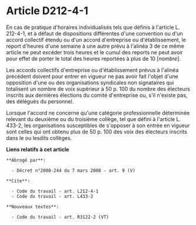 # Article D212-4-1

En cas de pratique d'horaires individualisés tels que définis à l'article L. 212-4-1, et à défaut de dispositions différentes
d'une convention ou d'un accord collectif étendu ou d'un accord d'entreprise ou d'établissement, le report d'heures d'une
semaine à une autre prévu à l'alinéa 3 de ce même article ne peut excéder trois heures et le cumul des reports ne peut avoir
pour effet de porter le total des heures reportées à plus de 10 [*nombre*].

Les accords collectifs d'entreprise ou d'établissement prévus à l'alinéa précédent doivent pour entrer en vigueur ne pas
avoir fait l'objet d'une opposition d'une ou des organisations syndicales non signataires qui totalisent un nombre de voix
supérieur à 50 p. 100 du nombre des électeurs inscrits aux dernières élections du comité d'entreprise ou, s'il n'existe pas,
des délégués du personnel.

Lorsque l'accord ne concerne qu'une catégorie professionnelle déterminée relevant du deuxième ou du troisième collège, tel
que défini à l'article L. 433-2, les organisations susceptibles de s'opposer à son entrée en vigueur sont celles qui ont
obtenu plus de 50 p. 100 des voix des électeurs inscrits dans le ou lesdits collèges.

**Liens relatifs à cet article**

	**Abrogé par**:

	  - Décret n°2008-244 du 7 mars 2008 - art. 9 (V)

	**Cite**:

	  - Code du travail - art. L212-4-1
	  - Code du travail - art. L433-2

	**Nouveaux textes**:

	  - Code du travail - art. R3122-2 (VT)
